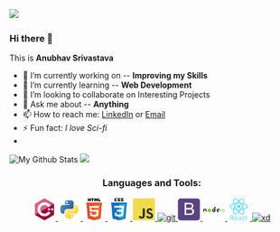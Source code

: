 ![](https://komarev.com/ghpvc/?username=AnubhavSrivastavaGithub)

### Hi there 👋

This is **Anubhav Srivastava**

- 🔭 I’m currently working on -- **Improving my Skills**
- 🌱 I’m currently learning -- **Web Development**
- 👯 I’m looking to collaborate on Interesting Projects
- 💬 Ask me about -- **Anything**
- 📫 How to reach me: <a href="https://www.linkedin.com/in/anubhav-srivastava-257681158/">LinkedIn</a> or <a href="mailto:anubhavsrivastava181@gmail.com">Email</a>
- ⚡ Fun fact: *I love Sci-fi*
-

![My Github Stats](https://github-readme-stats.vercel.app/api?username=AnubhavSrivastavaGithub&show_icons=true&include_all_commits=true&bg_color=30,e96443,904e95&title_color=fff&text_color=fff&icon_color=fff;) <a href="https://https://github.com/AnubhavSrivastavaGithub"><a href="https://github.com/AnubhavSrivastavaGithub">  <img align="" src="https://github-readme-stats.vercel.app/api/top-langs/?username=AnubhavSrivastavaGithub&layout=default&bg_color=20,ff80ff,004de6&title_color=fff&text_color=fff&icon_color=fff"/></a>

<h3 align="center">Languages and Tools:</h3>
<p align="center"> </a> <a href="https://www.w3schools.com/cpp/" target="_blank"> <img src="https://github.com/devicons/devicon/blob/master/icons/cplusplus/cplusplus-original.svg" alt="cplusplus" width="40" height="40"/> </a> <a href="https://www.python.org" target="_blank"> <img src="https://github.com/devicons/devicon/blob/master/icons/python/python-original.svg" alt="python" width="40" height="40"/> </a> <a href="https://www.w3.org/html/" target="_blank"> <img src="https://github.com/devicons/devicon/blob/master/icons/html5/html5-original-wordmark.svg" alt="html5" width="40" height="40"/> </a> <a href="https://www.w3schools.com/css/" target="_blank"> <img src="https://github.com/devicons/devicon/blob/master/icons/css3/css3-original-wordmark.svg" alt="css3" width="40" height="40"/> </a> <a href="https://developer.mozilla.org/en-US/docs/Web/JavaScript" target="_blank"> <img src="https://github.com/devicons/devicon/blob/master/icons/javascript/javascript-original.svg" alt="javascript" width="40" height="40"/> </a> </a> <a href="https://git-scm.com/" target="_blank"> <img src="https://www.vectorlogo.zone/logos/git-scm/git-scm-icon.svg" alt="git" width="40" height="40"/> </a> <a href="https://getbootstrap.com" target="_blank"> <img src="https://github.com/devicons/devicon/blob/master/icons/bootstrap/bootstrap-plain.svg" alt="bootstrap" width="40" height="40"/> <a href="https://nodejs.org" target="_blank"> <img src="https://github.com/devicons/devicon/blob/master/icons/nodejs/nodejs-original-wordmark.svg" alt="nodejs" width="40" height="40"/> </a> <a href="https://reactjs.org/" target="_blank"> <img src="https://github.com/devicons/devicon/blob/master/icons/react/react-original-wordmark.svg" alt="react" width="40" height="40"/> </a> <a href="https://ubuntu.com/" target="_blank"> <img src="https://upload.wikimedia.org/wikipedia/commons/thumb/a/ab/Logo-ubuntu_cof-orange-hex.svg/285px-Logo-ubuntu_cof-orange-hex.svg.png" alt="xd" width="40" height="40"/> </a> </p>

<!--
**AnubhavSrivastavaGithub/AnubhavSrivastavaGithub** is a ✨ _special_ ✨ repository because its `README.md` (this file) appears on your GitHub profile.


Here are some ideas to get you started:

- 🔭 I’m currently working on ...
- 🌱 I’m currently learning ...
- 👯 I’m looking to collaborate on ...
- 🤔 I’m looking for help with ...
- 💬 Ask me about ...
- 📫 How to reach me: ...
- 😄 Pronouns: ...
- ⚡ Fun fact: ...
-->
